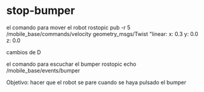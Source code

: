# stop-bumper

el comando para mover el robot
rostopic pub -r 5 /mobile_base/commands/velocity geometry_msgs/Twist "linear:
  x: 0.3
  y: 0.0
  z: 0.0

cambios de D

el comando para escuchar el bumper
rostopic echo /mobile_base/events/bumper


Objetivo: hacer que el robot se pare cuando se haya pulsado el bumper
